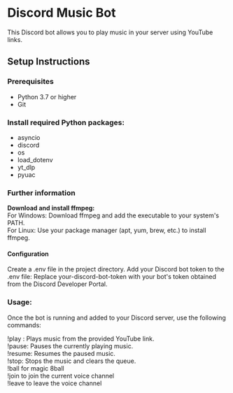 # Discord Music Bot

This Discord bot allows you to play music in your server using YouTube links.

## Setup Instructions

### Prerequisites
- Python 3.7 or higher
- Git

### **Install required Python packages:**
- asyncio  
- discord  
- os  
- load_dotenv
- yt_dlp  
- pyuac  

### Further information  
**Download and install ffmpeg:**  
For Windows: Download ffmpeg and add the executable to your system's PATH.  
For Linux: Use your package manager (apt, yum, brew, etc.) to install ffmpeg.  

#### Configuration  
Create a .env file in the project directory.
Add your Discord bot token to the .env file:
Replace your-discord-bot-token with your bot's token obtained from the Discord Developer Portal.

### **Usage:**  
Once the bot is running and added to your Discord server, use the following commands:

!play <YouTube URL>: Plays music from the provided YouTube link.  
!pause: Pauses the currently playing music.  
!resume: Resumes the paused music.  
!stop: Stops the music and clears the queue.  
!ball for magic 8ball  
!join to join the current voice channel  
!leave to leave the voice channel  
